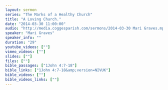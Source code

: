```yaml
---
layout: sermon
series: "The Marks of a Healthy Church"
title: "A Loving Church."
date: "2014-03-30 11:00:00"
audio: "http://media.coggesparish.com/sermons/2014-03-30 Mari Graves.mp3"
speaker: "Mari Graves"
speaker_info: ""
duration: "29"
youtube_videos: [""]
vimeo_videos: [""]
slides: [""]
files: [""]
bible_passages: ["1John 4:7-18"]
bible_links: ["1John 4:7-18&amp;version=NIVUK"]
bible_videos: [""]
bible_videos_links: [""]
---
```

